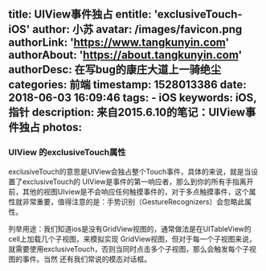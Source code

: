title: UIView事件独占
entitle: 'exclusiveTouch-iOS'
author: 小苏
avatar: /images/favicon.png
authorLink: 'https://www.tangkunyin.com'
authorAbout: 'https://about.tangkunyin.com'
authorDesc: 在写bug的康庄大道上一骑绝尘
categories: 前端
timestamp: 1528013386
date: 2018-06-03 16:09:46
tags:
    - iOS
keywords: iOS, 指针
description: 来自2015.6.10的笔记：UIView事件独占
photos:
---

### UIView 的exclusiveTouch属性

exclusiveTouch的意思是UIView会独占整个Touch事件，具体的来说，就是当设置了exclusiveTouch的 UIView是事件的第一响应者，那么到你的所有手指离开前，其他的视图UIview是不会响应任何触摸事件的，对于多点触摸事件，这个属性就非常重要，值得注意的是：手势识别（GestureRecognizers）会忽略此属性。

列举用途：我们知道ios是没有GridView视图的，通常做法是在UITableView的cell上加载几个子视图，来模拟实现 GridView视图，但对于每一个子视图来说，就需要使用exclusiveTouch，否则当同时点击多个子视图，那么会触发每个子视图的事件。当然 还有我们常说的模态对话框。

